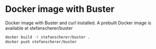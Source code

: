 # Docker image with Buster

Docker image with Buster and curl installed.
A prebuilt Docker image is available at stefanscherer/buster

```bash
docker build -t stefanscherer/buster .
docker push stefanscherer/buster
```
